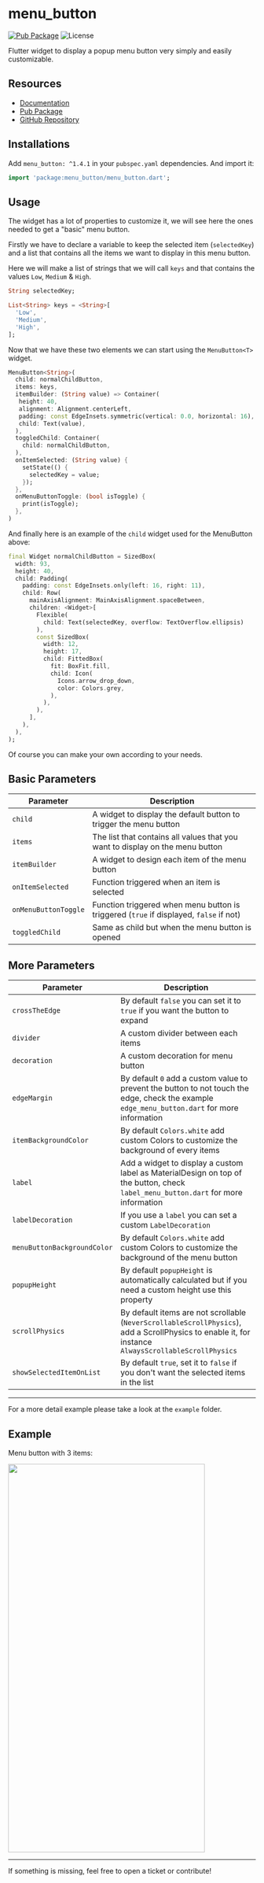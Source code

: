 # menu_button

[![Pub Package](https://img.shields.io/pub/v/menu_button.svg?style=for-the-badge&color=blue)](https://pub.dartlang.org/packages/menu_button)
![License](https://img.shields.io/badge/license-MIT-blue.svg?style=for-the-badge&color=blue)

Flutter widget to display a popup menu button very simply and easily customizable.

## Resources

- [Documentation](https://pub.dev/documentation/menu_button/latest/menu_button/MenuButton-class.html)
- [Pub Package](https://pub.dev/packages/menu_button)
- [GitHub Repository](https://github.com/huextrat/menu_button)

## Installations

Add `menu_button: ^1.4.1` in your `pubspec.yaml` dependencies. And import it:

```dart
import 'package:menu_button/menu_button.dart';
```

## Usage

The widget has a lot of properties to customize it, we will see here the ones needed to get a "basic" menu button.

Firstly we have to declare a variable to keep the selected item (`selectedKey`) and a list that contains all the items we want to display in this menu button.

Here we will make a list of strings that we will call `keys` and that contains the values `Low`, `Medium` & `High`.

```dart
String selectedKey;

List<String> keys = <String>[
  'Low',
  'Medium',
  'High',
];
```

Now that we have these two elements we can start using the `MenuButton<T>` widget.

```dart
MenuButton<String>(
  child: normalChildButton,
  items: keys,
  itemBuilder: (String value) => Container(
   height: 40,
   alignment: Alignment.centerLeft,
   padding: const EdgeInsets.symmetric(vertical: 0.0, horizontal: 16),
   child: Text(value),
  ),
  toggledChild: Container(
    child: normalChildButton,
  ),
  onItemSelected: (String value) {
    setState(() {
      selectedKey = value;
    });
  },
  onMenuButtonToggle: (bool isToggle) {
    print(isToggle);
  },
)
```

And finally here is an example of the `child` widget used for the MenuButton above:

```dart
final Widget normalChildButton = SizedBox(
  width: 93,
  height: 40,
  child: Padding(
    padding: const EdgeInsets.only(left: 16, right: 11),
    child: Row(
      mainAxisAlignment: MainAxisAlignment.spaceBetween,
      children: <Widget>[
        Flexible(
          child: Text(selectedKey, overflow: TextOverflow.ellipsis)
        ),
        const SizedBox(
          width: 12,
          height: 17,
          child: FittedBox(
            fit: BoxFit.fill,
            child: Icon(
              Icons.arrow_drop_down,
              color: Colors.grey,
            ),
          ),
        ),
      ],
    ),
  ),
);
```

Of course you can make your own according to your needs.

## Basic Parameters

| Parameter | Description |
|---|---|
| `child` | A widget to display the default button to trigger the menu button |
| `items` | The list that contains all values that you want to display on the menu button |
| `itemBuilder` | A widget to design each item of the menu button |
| `onItemSelected` | Function triggered when an item is selected |
| `onMenuButtonToggle` | Function triggered when menu button is triggered (`true` if displayed, `false` if not) |
| `toggledChild` | Same as child but when the menu button is opened |

## More Parameters

| Parameter | Description |
|---|---|
| `crossTheEdge` | By default `false` you can set it to `true` if you want the button to expand |
| `divider` | A custom divider between each items |
| `decoration` | A custom decoration for menu button |
| `edgeMargin` | By default `0` add a custom value to prevent the button to not touch the edge, check the example `edge_menu_button.dart` for more information |
| `itemBackgroundColor` | By default `Colors.white` add custom Colors to customize the background of every items |
| `label` | Add a widget to display a custom label as MaterialDesign on top of the button, check `label_menu_button.dart` for more information |
| `labelDecoration` | If you use a `label` you can set a custom `LabelDecoration` |
| `menuButtonBackgroundColor` | By default `Colors.white` add custom Colors to customize the background of the menu button |
| `popupHeight` | By default `popupHeight` is automatically calculated but if you need a custom height use this property |
| `scrollPhysics` | By default items are not scrollable (`NeverScrollableScrollPhysics`), add a ScrollPhysics to enable it, for instance `AlwaysScrollableScrollPhysics` |
| `showSelectedItemOnList` | By default `true`, set it to `false` if you don't want the selected items in the list |

---

For a more detail example please take a look at the `example` folder.

## Example

Menu button with 3 items:

<img src="https://raw.githubusercontent.com/huextrat/menu_button/master/example/new_example.gif" width="400" height="790">

---

If something is missing, feel free to open a ticket or contribute!
